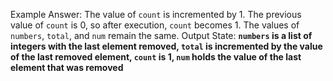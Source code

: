 Example Answer:
The value of `count` is incremented by 1. The previous value of `count` is 0, so after execution, `count` becomes 1. The values of `numbers`, `total`, and `num` remain the same. 
Output State: **`numbers` is a list of integers with the last element removed, `total` is incremented by the value of the last removed element, `count` is 1, `num` holds the value of the last element that was removed**